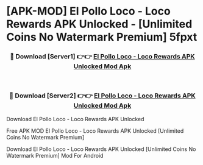 # [APK-MOD] El Pollo Loco - Loco Rewards APK Unlocked - [Unlimited Coins No Watermark Premium] 5fpxt



<div align="center">
<h3>🔴 Download [Server1] 👉👉 <a href="https://momento.my/?title=El_Pollo_Loco_-_Loco_Rewards_APK_Unlocked">El Pollo Loco - Loco Rewards APK Unlocked Mod Apk</a></h3><br>

<h3>🔴 Download [Server2] 👉👉 <a href="https://momento.my/?title=El_Pollo_Loco_-_Loco_Rewards_APK_Unlocked">El Pollo Loco - Loco Rewards APK Unlocked Mod Apk</a></h3>
</div>



Download El Pollo Loco - Loco Rewards APK Unlocked 

Free APK MOD El Pollo Loco - Loco Rewards APK Unlocked [Unlimited Coins No Watermark Premium]

Download El Pollo Loco - Loco Rewards APK Unlocked [Unlimited Coins No Watermark Premium] Mod For Android
